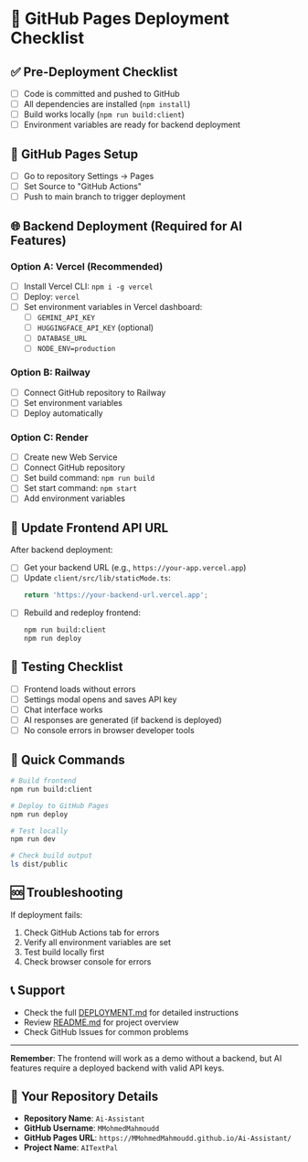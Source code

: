 # 🚀 GitHub Pages Deployment Checklist

## ✅ Pre-Deployment Checklist

- [ ] Code is committed and pushed to GitHub
- [ ] All dependencies are installed (`npm install`)
- [ ] Build works locally (`npm run build:client`)
- [ ] Environment variables are ready for backend deployment

## 🔧 GitHub Pages Setup

- [ ] Go to repository Settings → Pages
- [ ] Set Source to "GitHub Actions"
- [ ] Push to main branch to trigger deployment

## 🌐 Backend Deployment (Required for AI Features)

### Option A: Vercel (Recommended)
- [ ] Install Vercel CLI: `npm i -g vercel`
- [ ] Deploy: `vercel`
- [ ] Set environment variables in Vercel dashboard:
  - [ ] `GEMINI_API_KEY`
  - [ ] `HUGGINGFACE_API_KEY` (optional)
  - [ ] `DATABASE_URL`
  - [ ] `NODE_ENV=production`

### Option B: Railway
- [ ] Connect GitHub repository to Railway
- [ ] Set environment variables
- [ ] Deploy automatically

### Option C: Render
- [ ] Create new Web Service
- [ ] Connect GitHub repository
- [ ] Set build command: `npm run build`
- [ ] Set start command: `npm start`
- [ ] Add environment variables

## 🔗 Update Frontend API URL

After backend deployment:
- [ ] Get your backend URL (e.g., `https://your-app.vercel.app`)
- [ ] Update `client/src/lib/staticMode.ts`:
  ```typescript
  return 'https://your-backend-url.vercel.app';
  ```
- [ ] Rebuild and redeploy frontend:
  ```bash
  npm run build:client
  npm run deploy
  ```

## 🧪 Testing Checklist

- [ ] Frontend loads without errors
- [ ] Settings modal opens and saves API key
- [ ] Chat interface works
- [ ] AI responses are generated (if backend is deployed)
- [ ] No console errors in browser developer tools

## 📝 Quick Commands

```bash
# Build frontend
npm run build:client

# Deploy to GitHub Pages
npm run deploy

# Test locally
npm run dev

# Check build output
ls dist/public
```

## 🆘 Troubleshooting

If deployment fails:
1. Check GitHub Actions tab for errors
2. Verify all environment variables are set
3. Test build locally first
4. Check browser console for errors

## 📞 Support

- Check the full [DEPLOYMENT.md](./DEPLOYMENT.md) for detailed instructions
- Review [README.md](./README.md) for project overview
- Check GitHub Issues for common problems

---

**Remember**: The frontend will work as a demo without a backend, but AI features require a deployed backend with valid API keys.

## 📍 Your Repository Details

- **Repository Name**: `Ai-Assistant`
- **GitHub Username**: `MMohmedMahmoudd`
- **GitHub Pages URL**: `https://MMohmedMahmoudd.github.io/Ai-Assistant/`
- **Project Name**: `AITextPal` 